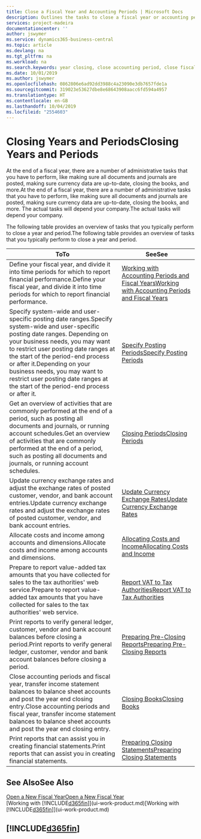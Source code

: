 ```yaml
---
title: Close a Fiscal Year and Accounting Periods | Microsoft Docs
description: Outlines the tasks to close a fiscal year or accounting period, for example, making sure documents and journals are posted and verifying bank balances.
services: project-madeira
documentationcenter: ''
author: jswymer
ms.service: dynamics365-business-central
ms.topic: article
ms.devlang: na
ms.tgt_pltfrm: na
ms.workload: na
ms.search.keywords: year closing, close accounting period, close fiscal year, bank account detailed trial balance
ms.date: 10/01/2019
ms.author: jswymer
ms.openlocfilehash: 0862806e6ad92dd3988c4a23090e3db7657fde1a
ms.sourcegitcommit: 319023e53627dbe8e68643908aacc6fd594a4957
ms.translationtype: HT
ms.contentlocale: en-GB
ms.lasthandoff: 10/04/2019
ms.locfileid: "2554603"
---
```

# <a name="closing-years-and-periods"></a><span data-ttu-id="0cf37-103">Closing Years and Periods</span><span class="sxs-lookup"><span data-stu-id="0cf37-103">Closing Years and Periods</span></span>
<span data-ttu-id="0cf37-104">At the end of a fiscal year, there are a number of administrative tasks that you have to perform, like making sure all documents and journals are posted, making sure currency data are up-to-date, closing the books, and more.</span><span class="sxs-lookup"><span data-stu-id="0cf37-104">At the end of a fiscal year, there are a number of administrative tasks that you have to perform, like making sure all documents and journals are posted, making sure currency data are up-to-date, closing the books, and more.</span></span> <span data-ttu-id="0cf37-105">The actual tasks will depend your company.</span><span class="sxs-lookup"><span data-stu-id="0cf37-105">The actual tasks will depend your company.</span></span>

<span data-ttu-id="0cf37-106">The following table provides an overview of tasks that you typically perform to close a year and period.</span><span class="sxs-lookup"><span data-stu-id="0cf37-106">The following table provides an overview of tasks that you typically perform to close a year and period.</span></span>

| <span data-ttu-id="0cf37-107">To</span><span class="sxs-lookup"><span data-stu-id="0cf37-107">To</span></span> | <span data-ttu-id="0cf37-108">See</span><span class="sxs-lookup"><span data-stu-id="0cf37-108">See</span></span> |
| --- | --- |
| <span data-ttu-id="0cf37-109">Define your fiscal year, and divide it into time periods for which to report financial performance.</span><span class="sxs-lookup"><span data-stu-id="0cf37-109">Define your fiscal year, and divide it into time periods for which to report financial performance.</span></span> | [<span data-ttu-id="0cf37-110">Working with Accounting Periods and Fiscal Years</span><span class="sxs-lookup"><span data-stu-id="0cf37-110">Working with Accounting Periods and Fiscal Years</span></span>](finance-accounting-periods-and-fiscal-years.md)|
| <span data-ttu-id="0cf37-111">Specify system-wide and user-specific posting date ranges.</span><span class="sxs-lookup"><span data-stu-id="0cf37-111">Specify system-wide and user-specific posting date ranges.</span></span> <span data-ttu-id="0cf37-112">Depending on your business needs, you may want to restrict user posting date ranges at the start of the period-end process or after it.</span><span class="sxs-lookup"><span data-stu-id="0cf37-112">Depending on your business needs, you may want to restrict user posting date ranges at the start of the period-end process or after it.</span></span> |[<span data-ttu-id="0cf37-113">Specify Posting Periods</span><span class="sxs-lookup"><span data-stu-id="0cf37-113">Specify Posting Periods</span></span>](finance-how-specify-posting-periods.md) |
| <span data-ttu-id="0cf37-114">Get an overview of activities that are commonly performed at the end of a period, such as posting all documents and journals, or running account schedules.</span><span class="sxs-lookup"><span data-stu-id="0cf37-114">Get an overview of activities that are commonly performed at the end of a period, such as posting all documents and journals, or running account schedules.</span></span> |[<span data-ttu-id="0cf37-115">Closing Periods</span><span class="sxs-lookup"><span data-stu-id="0cf37-115">Closing Periods</span></span>](year-how-complete-period-end-processes.md) |
| <span data-ttu-id="0cf37-116">Update currency exchange rates and adjust the exchange rates of posted customer, vendor, and bank account entries.</span><span class="sxs-lookup"><span data-stu-id="0cf37-116">Update currency exchange rates and adjust the exchange rates of posted customer, vendor, and bank account entries.</span></span> |[<span data-ttu-id="0cf37-117">Update Currency Exchange Rates</span><span class="sxs-lookup"><span data-stu-id="0cf37-117">Update Currency Exchange Rates</span></span>](finance-how-update-currencies.md) |
| <span data-ttu-id="0cf37-118">Allocate costs and income among accounts and dimensions.</span><span class="sxs-lookup"><span data-stu-id="0cf37-118">Allocate costs and income among accounts and dimensions.</span></span> |[<span data-ttu-id="0cf37-119">Allocating Costs and Income</span><span class="sxs-lookup"><span data-stu-id="0cf37-119">Allocating Costs and Income</span></span>](year-allocate-costs-income.md) |
| <span data-ttu-id="0cf37-120">Prepare to report value-added tax amounts that you have collected for sales to the tax authorities' web service.</span><span class="sxs-lookup"><span data-stu-id="0cf37-120">Prepare to report value-added tax amounts that you have collected for sales to the tax authorities' web service.</span></span> |[<span data-ttu-id="0cf37-121">Report VAT to Tax Authorities</span><span class="sxs-lookup"><span data-stu-id="0cf37-121">Report VAT to Tax Authorities</span></span>](finance-how-report-vat.md)|
| <span data-ttu-id="0cf37-122">Print reports to verify general ledger, customer, vendor and bank account balances before closing a period.</span><span class="sxs-lookup"><span data-stu-id="0cf37-122">Print reports to verify general ledger, customer, vendor and bank account balances before closing a period.</span></span> |[<span data-ttu-id="0cf37-123">Preparing Pre-Closing Reports</span><span class="sxs-lookup"><span data-stu-id="0cf37-123">Preparing Pre-Closing Reports</span></span>](year-prepare-preclose-reports.md) |
| <span data-ttu-id="0cf37-124">Close accounting periods and fiscal year, transfer income statement balances to balance sheet accounts and post the year end closing entry.</span><span class="sxs-lookup"><span data-stu-id="0cf37-124">Close accounting periods and fiscal year, transfer income statement balances to balance sheet accounts and post the year end closing entry.</span></span> |[<span data-ttu-id="0cf37-125">Closing Books</span><span class="sxs-lookup"><span data-stu-id="0cf37-125">Closing Books</span></span>](year-close-books.md) |
| <span data-ttu-id="0cf37-126">Print reports that can assist you in creating financial statements.</span><span class="sxs-lookup"><span data-stu-id="0cf37-126">Print reports that can assist you in creating financial statements.</span></span> |[<span data-ttu-id="0cf37-127">Preparing Closing Statements</span><span class="sxs-lookup"><span data-stu-id="0cf37-127">Preparing Closing Statements</span></span>](year-prepare-close-statement.md) |

## <a name="see-also"></a><span data-ttu-id="0cf37-128">See Also</span><span class="sxs-lookup"><span data-stu-id="0cf37-128">See Also</span></span>
[<span data-ttu-id="0cf37-129">Open a New Fiscal Year</span><span class="sxs-lookup"><span data-stu-id="0cf37-129">Open a New Fiscal Year</span></span>](finance-how-open-new-fiscal-year.md)  
<span data-ttu-id="0cf37-130">[Working with [!INCLUDE[d365fin](includes/d365fin_md.md)]](ui-work-product.md)</span><span class="sxs-lookup"><span data-stu-id="0cf37-130">[Working with [!INCLUDE[d365fin](includes/d365fin_md.md)]](ui-work-product.md)</span></span>

## [!INCLUDE[d365fin](includes/free_trial_md.md)]  
 
